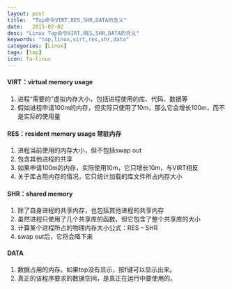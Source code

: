 ```yaml
---
layout: post
title:  "Top命令VIRT,RES,SHR,DATA的含义"
date:   2015-02-02
desc: "Linux Top命令VIRT,RES,SHR,DATA的含义"
keywords: "top,linux,virt,res,shr,data"
categories: [Linux]
tags: [top]
icon: fa-linux
---
```


#### VIRT：virtual memory usage

1. 进程“需要的”虚拟内存大小，包括进程使用的库、代码、数据等
2. 假如进程申请100m的内存，但实际只使用了10m，那么它会增长100m，而不是实际的使用量

#### RES：resident memory usage 常驻内存

1. 进程当前使用的内存大小，但不包括swap out
2. 包含其他进程的共享
3. 如果申请100m的内存，实际使用10m，它只增长10m，与VIRT相反
4. 关于库占用内存的情况，它只统计加载的库文件所占内存大小

#### SHR：shared memory

1. 除了自身进程的共享内存，也包括其他进程的共享内存
2. 虽然进程只使用了几个共享库的函数，但它包含了整个共享库的大小
3. 计算某个进程所占的物理内存大小公式：RES – SHR
4. swap out后，它将会降下来

#### DATA

1. 数据占用的内存。如果top没有显示，按f键可以显示出来。
2. 真正的该程序要求的数据空间，是真正在运行中要使用的。